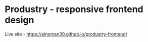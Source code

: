 # Produstry - responsive frontend design

Live site - https://alnoman30.github.io/produstry-frontend/
